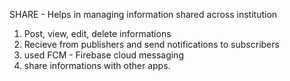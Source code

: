 
SHARE - Helps in managing information shared across institution
  1. Post, view, edit, delete informations
  2. Recieve from publishers and send notifications to subscribers
  3. used FCM - Firebase cloud messaging
  4. share informations with other apps.
